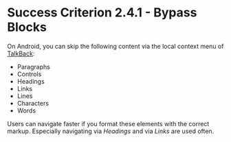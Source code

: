 # Success Criterion 2.4.1 - Bypass Blocks

On Android, you can skip the following content via the local context menu of [TalkBack](https://appt.nl/kennisbank/hulpmiddelen/schermlezer/android):

- Paragraphs
- Controls
- Headings
- Links
- Lines
- Characters
- Words

Users can navigate faster if you format these elements with the correct markup. Especially navigating via _Headings_ and via _Links_ are used often.
